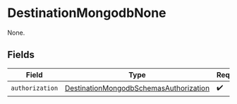 # DestinationMongodbNone

None.


## Fields

| Field                                                                                                   | Type                                                                                                    | Required                                                                                                | Description                                                                                             |
| ------------------------------------------------------------------------------------------------------- | ------------------------------------------------------------------------------------------------------- | ------------------------------------------------------------------------------------------------------- | ------------------------------------------------------------------------------------------------------- |
| `authorization`                                                                                         | [DestinationMongodbSchemasAuthorization](../../models/shared/DestinationMongodbSchemasAuthorization.md) | :heavy_check_mark:                                                                                      | N/A                                                                                                     |